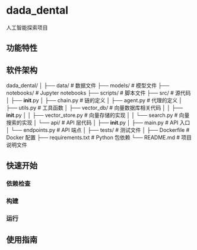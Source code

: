 # dada_dental

人工智能探索项目

## 功能特性

## 软件架构
dada_dental/
│
├── data/                   # 数据文件
├── models/                 # 模型文件
├── notebooks/              # Jupyter notebooks
├── scripts/                # 脚本文件
├── src/                    # 源代码
│   ├── __init__.py
│   ├── chain.py            # 链的定义
│   ├── agent.py            # 代理的定义
│   ├── utils.py            # 工具函数
│   ├── vector_db/          # 向量数据库相关代码
│   │   ├── __init__.py
│   │   ├── vector_store.py # 向量存储的实现
│   │   └── search.py       # 向量搜索的实现
│   └── api/                # API 层代码
│       ├── __init__.py
│       ├── main.py         # API 入口
│       └── endpoints.py    # API 端点
│
├── tests/                  # 测试文件
│
├── Dockerfile              # Docker 配置
├── requirements.txt        # Python 包依赖
└── README.md               # 项目说明文件

## 快速开始

### 依赖检查

### 构建

### 运行

## 使用指南
